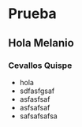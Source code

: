 # Prueba
## Hola Melanio
### Cevallos Quispe
* hola
* sdfasfgsaf
* asfasfsaf
* asfsafsaf
* safsafsafsa